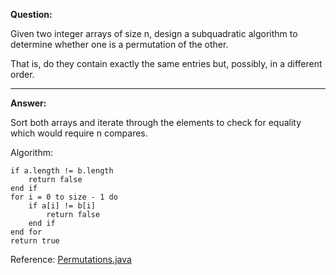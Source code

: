 **Question:**

Given two integer arrays of size n, design a subquadratic algorithm to determine whether one is a permutation of the other.                                                    

That is, do they contain exactly the same entries but, possibly, in a different order.

---

**Answer:**

Sort both arrays and iterate through the elements to check for equality which would require n compares.

Algorithm:

    if a.length != b.length
        return false
    end if
    for i = 0 to size - 1 do
        if a[i] != b[i]
            return false
        end if
    end for
    return true

Reference: [Permutations.java](https://github.com/10adnan75/DSA/blob/main/Algorithms/Arrays/Permutations.java)
